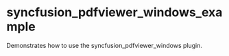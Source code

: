 # syncfusion_pdfviewer_windows_example

Demonstrates how to use the syncfusion_pdfviewer_windows plugin.

